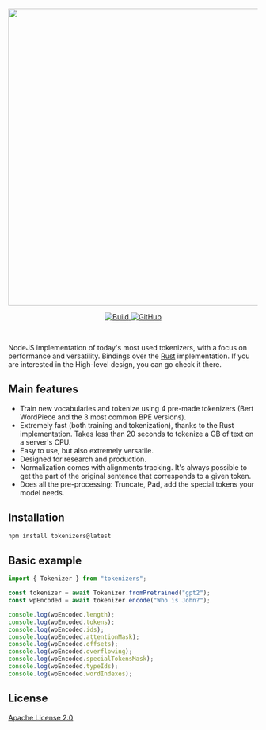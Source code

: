 <p align="center">
  <br>
  <img src="https://huggingface.co/landing/assets/tokenizers/tokenizers-logo.png" width="600"/>
  <br>
<p>
<p align="center">
  <a href="https://badge.fury.io/js/tokenizers">
    <img alt="Build" src="https://badge.fury.io/js/tokenizers.svg">
  </a>
  <a href="https://github.com/huggingface/tokenizers/blob/master/LICENSE">
    <img alt="GitHub" src="https://img.shields.io/github/license/huggingface/tokenizers.svg?color=blue">
  </a>
</p>
<br>

NodeJS implementation of today's most used tokenizers, with a focus on performance and
versatility. Bindings over the [Rust](https://github.com/huggingface/tokenizers/tree/master/tokenizers) implementation.
If you are interested in the High-level design, you can go check it there.

## Main features

 - Train new vocabularies and tokenize using 4 pre-made tokenizers (Bert WordPiece and the 3
   most common BPE versions).
 - Extremely fast (both training and tokenization), thanks to the Rust implementation. Takes
   less than 20 seconds to tokenize a GB of text on a server's CPU.
 - Easy to use, but also extremely versatile.
 - Designed for research and production.
 - Normalization comes with alignments tracking. It's always possible to get the part of the
   original sentence that corresponds to a given token.
 - Does all the pre-processing: Truncate, Pad, add the special tokens your model needs.

## Installation

```bash
npm install tokenizers@latest
```

## Basic example

```ts
import { Tokenizer } from "tokenizers";

const tokenizer = await Tokenizer.fromPretrained("gpt2");
const wpEncoded = await tokenizer.encode("Who is John?");

console.log(wpEncoded.length);
console.log(wpEncoded.tokens);
console.log(wpEncoded.ids);
console.log(wpEncoded.attentionMask);
console.log(wpEncoded.offsets);
console.log(wpEncoded.overflowing);
console.log(wpEncoded.specialTokensMask);
console.log(wpEncoded.typeIds);
console.log(wpEncoded.wordIndexes);
```

## License

[Apache License 2.0](../../LICENSE)
